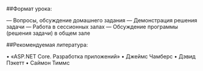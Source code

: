 ##Формат урока:

— Вопросы, обсуждение домашнего задания
— Демонстрация решения задачи
— Работа в сессионных залах
— Обсуждение программы (решения задачи) в общем зале


##Рекомендуемая литература:

• «ASP.NET Core. Разработка приложений»
• Джеймс Чамберс
• Дэвид Пэкетт
• Саймон Тиммс

